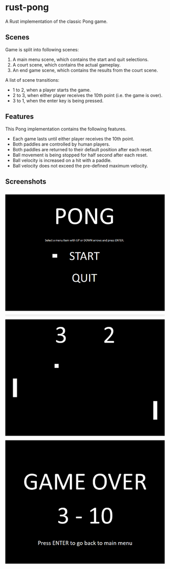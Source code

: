 # rust-pong

A Rust implementation of the classic Pong game.

## Scenes

Game is split into following scenes:

1. A main menu scene, which contains the start and quit selections.
2. A court scene, which contains the actual gameplay.
3. An end game scene, which contains the results from the court scene.

A list of scene transitions:

- 1 to 2, when a player starts the game.
- 2 to 3, when either player receives the 10th point (i.e. the game is over).
- 3 to 1, when the enter key is being pressed.

## Features

This Pong implementation contains the following features.

- Each game lasts until either player receives the 10th point.
- Both paddles are controlled by human players.
- Both paddles are returned to their default position after each reset.
- Ball movement is being stopped for half second after each reset.
- Ball velocity is increased on a hit with a paddle.
- Ball velocity does not exceed the pre-defined maximum velocity.

## Screenshots

![alt text](https://github.com/toivjon/rust-pong/blob/master/screenshots/mainmenu.png "MainManu")
![alt text](https://github.com/toivjon/rust-pong/blob/master/screenshots/court.png "Court")
![alt text](https://github.com/toivjon/rust-pong/blob/master/screenshots/endgame.png "EndGame")
